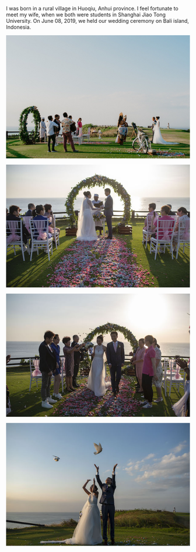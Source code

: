 I was born in a rural village in Huoqiu, Anhui province. I feel fortunate to meet my wife, when we both were students in Shanghai Jiao Tong University. On June 08, 2019, we held our wedding ceremony on Bali island, Indonesia. 

![alt-text-1](wed1.jpg "wedding prelude") 

![alt-text-2](wed2.jpg "testimony")

![alt-text-2](wed3.jpg "flower rain")

![alt-text-2](wed4.jpg "release peagon")